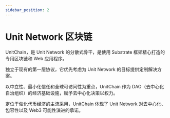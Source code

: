 ```yaml
---
sidebar_position: 2
---
```


# Unit Network 区块链

UnitChain，是 Unit Network 的分散式骨干，是使用 Substrate 框架精心打造的专用区块链和 Web 应用程序。

独立于现有的第一层协议，它优先考虑为 Unit Network 的目标提供定制解决方案。

以中立性、最小化信任和全球可访问性为重点，UnitChain 作为 DAO（去中心化自治组织）的经济基础设施，赋予去中心化决策以权力。

定位于催化代币经济的主流采用，UnitChain 体现了 Unit Network 对去中心化、包容性以及 Web3 可能性演进的承诺。
